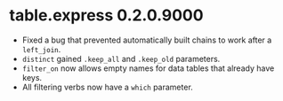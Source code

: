 # table.express 0.2.0.9000

- Fixed a bug that prevented automatically built chains to work after a `left_join`.
- `distinct` gained `.keep_all` and `.keep_old` parameters.
- `filter_on` now allows empty names for data tables that already have keys.
- All filtering verbs now have a `which` parameter.
